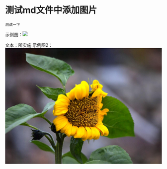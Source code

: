 # 测试md文件中添加图片

```
测试一下
```

示例图：![](https://timgsa.baidu.com/timg?image&quality=80&size=b9999_10000&sec=1546259966701&di=fa2c229359b88a928e440c179df23129&imgtype=0&src=http%3A%2F%2Fd.hiphotos.baidu.com%2Fimage%2Fpic%2Fitem%2Fd53f8794a4c27d1ec1f6bc5416d5ad6edcc43849.jpg)
	
文本：所实施
示例图2：![](https://github.com/madali1018/commons/blob/master/images/timg.jpg)